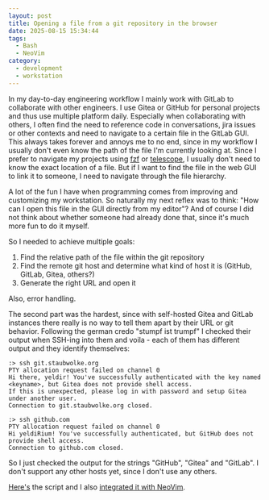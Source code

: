 ```yaml
---
layout: post
title: Opening a file from a git repository in the browser
date: 2025-08-15 15:34:44
tags:
  - Bash
  - NeoVim
category:
  - development
  - workstation
---
```


In my day-to-day engineering workflow I mainly work with GitLab to collaborate with other engineers. I use Gitea or GitHub for personal projects and thus use multiple platform daily.
Especially when collaborating with others, I often find the need to reference code in conversations, jira issues or other contexts and need to navigate to a certain file in the GitLab GUI. This always takes forever and annoys me to no end, since in my workflow I usually don't even know the path of the file I'm currently looking at. Since I prefer to navigate my projects using [fzf](https://github.com/junegunn/fzf) or [telescope](https://github.com/nvim-telescope/telescope.nvim), I usually don't need to know the exact location of a file. But if I want to find the file in the web GUI to link it to someone, I need to navigate through the file hierarchy.

A lot of the fun I have when programming comes from improving and customizing my workstation. So naturally my next reflex was to think: "How can I open this file in the GUI directly from my editor"? And of course I did not think about whether someone had already done that, since it's much more fun to do it myself.

So I needed to achieve multiple goals:

1. Find the relative path of the file within the git repository
2. Find the remote git host and determine what kind of host it is (GitHub, GitLab, Gitea, others?)
3. Generate the right URL and open it

Also, error handling.

The second part was the hardest, since with self-hosted Gitea and GitLab instances there really is no way to tell them apart by their URL or git behavior. Following the german credo "stumpf ist trumpf" I checked their output when SSH-ing into them and voila - each of them has different output and they identify themselves:

```
:> ssh git.staubwolke.org
PTY allocation request failed on channel 0
Hi there, yeldir! You've successfully authenticated with the key named <keyname>, but Gitea does not provide shell access.
If this is unexpected, please log in with password and setup Gitea under another user.
Connection to git.staubwolke.org closed.

:> ssh github.com
PTY allocation request failed on channel 0
Hi yeldiRium! You've successfully authenticated, but GitHub does not provide shell access.
Connection to github.com closed.
```

So I just checked the output for the strings "GitHub", "Gitea" and "GitLab". I don't support any other hosts yet, since I don't use any others.

[Here's](https://github.com/yeldiRium/nix-config/blob/main/modules/home-manager/yeldirs/cli/essentials/scripts/open-git-file) the script and I also [integrated it with NeoVim](https://github.com/yeldiRium/nix-config/blob/main/modules/home-manager/yeldirs/cli/essentials/neovim/bindings.lua#L68-L71).
